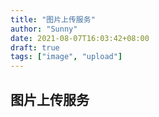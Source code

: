 ```yaml
---
title: "图片上传服务"
author: "Sunny"
date: 2021-08-07T16:03:42+08:00
draft: true
tags: ["image", "upload"]
---
```


## 图片上传服务

